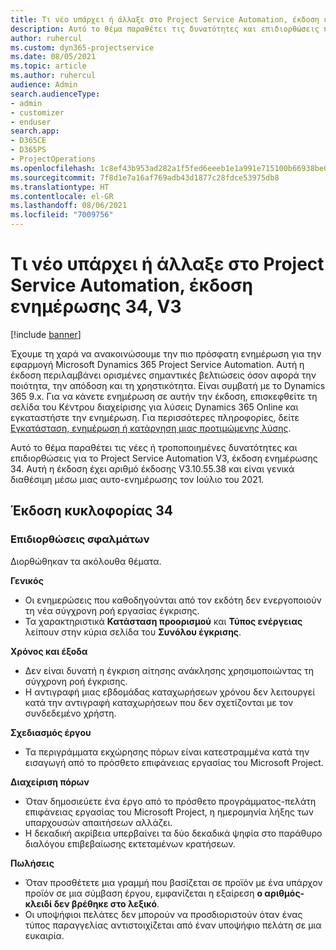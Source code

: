 ```yaml
---
title: Τι νέο υπάρχει ή άλλαξε στο Project Service Automation, έκδοση ενημέρωσης 34, V3
description: Αυτό το θέμα παραθέτει τις δυνατότητες και επιδιορθώσεις που είναι διαθέσιμες στο Project Service Automation, έκδοση ενημέρωσης 34, V3.
author: ruhercul
ms.custom: dyn365-projectservice
ms.date: 08/05/2021
ms.topic: article
ms.author: ruhercul
audience: Admin
search.audienceType:
- admin
- customizer
- enduser
search.app:
- D365CE
- D365PS
- ProjectOperations
ms.openlocfilehash: 1c8ef43b953ad282a1f5fed6eeeb1e1a991e715100b66938be03b5b5f3da575e
ms.sourcegitcommit: 7f8d1e7a16af769adb43d1877c28fdce53975db8
ms.translationtype: HT
ms.contentlocale: el-GR
ms.lasthandoff: 08/06/2021
ms.locfileid: "7009756"
---
```

# <a name="whats-new-or-changed-in-project-service-automation-update-release-34-v3"></a>Τι νέο υπάρχει ή άλλαξε στο Project Service Automation, έκδοση ενημέρωσης 34, V3

[!include [banner](../includes/psa-now-project-operations.md)]

Έχουμε τη χαρά να ανακοινώσουμε την πιο πρόσφατη ενημέρωση για την εφαρμογή Microsoft Dynamics 365 Project Service Automation. Αυτή η έκδοση περιλαμβάνει ορισμένες σημαντικές βελτιώσεις όσον αφορά την ποιότητα, την απόδοση και τη χρηστικότητα. Είναι συμβατή με το Dynamics 365 9.x. Για να κάνετε ενημέρωση σε αυτήν την έκδοση, επισκεφθείτε τη σελίδα του Κέντρου διαχείρισης για λύσεις Dynamics 365 Online και εγκαταστήστε την ενημέρωση. Για περισσότερες πληροφορίες, δείτε [Εγκατάσταση, ενημέρωση ή κατάργηση μιας προτιμώμενης λύσης](/power-platform/admin/install-remove-preferred-solution).

Αυτό το θέμα παραθέτει τις νέες ή τροποποιημένες δυνατότητες και επιδιορθώσεις για το Project Service Automation V3, έκδοση ενημέρωσης 34. Αυτή η έκδοση έχει αριθμό έκδοσης V3.10.55.38 και είναι γενικά διαθέσιμη μέσω μιας αυτο-ενημέρωσης τον Ιούλιο του 2021.

## <a name="update-release-34"></a>Έκδοση κυκλοφορίας 34

### <a name="bug-fixes"></a>Επιδιορθώσεις σφαλμάτων
Διορθώθηκαν τα ακόλουθα θέματα.

**Γενικός**

- Οι ενημερώσεις που καθοδηγούνται από τον εκδότη δεν ενεργοποιούν τη νέα σύγχρονη ροή εργασίας έγκρισης.
- Τα χαρακτηριστικά **Κατάσταση προορισμού** και **Τύπος ενέργειας** λείπουν στην κύρια σελίδα του **Συνόλου έγκρισης**.

**Χρόνος και έξοδα**

- Δεν είναι δυνατή η έγκριση αίτησης ανάκλησης χρησιμοποιώντας τη σύγχρονη ροή έγκρισης.
- Η αντιγραφή μιας εβδομάδας καταχωρήσεων χρόνου δεν λειτουργεί κατά την αντιγραφή καταχωρήσεων που δεν σχετίζονται με τον συνδεδεμένο χρήστη.

**Σχεδιασμός έργου**

- Τα περιγράμματα εκχώρησης πόρων είναι κατεστραμμένα κατά την εισαγωγή από το πρόσθετο επιφάνειας εργασίας του Microsoft Project.

**Διαχείριση πόρων**

- Όταν δημοσιεύετε ένα έργο από το πρόσθετο προγράμματος-πελάτη επιφάνειας εργασίας του Microsoft Project, η ημερομηνία λήξης των υπαρχουσών απαιτήσεων αλλάζει.
- Η δεκαδική ακρίβεια υπερβαίνει τα δύο δεκαδικά ψηφία στο παράθυρο διαλόγου επιβεβαίωσης εκτεταμένων κρατήσεων.

**Πωλήσεις**

- Όταν προσθέτετε μια γραμμή που βασίζεται σε προϊόν με ένα υπάρχον προϊόν σε μια σύμβαση έργου, εμφανίζεται η εξαίρεση **ο αριθμός-κλειδί δεν βρέθηκε στο λεξικό**.
- Οι υποψήφιοι πελάτες δεν μπορούν να προσδιοριστούν όταν ένας τύπος παραγγελίας αντιστοιχίζεται από έναν υποψήφιο πελάτη σε μια ευκαιρία.
